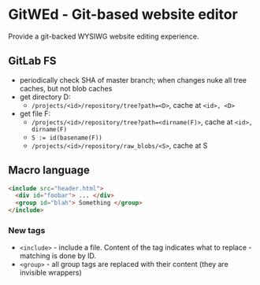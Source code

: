 # GitWEd - Git-based website editor

Provide a git-backed WYSIWG website editing experience.

## GitLab FS

* periodically check SHA of master branch; when changes nuke all tree caches, but not blob caches
* get directory D:
  * `/projects/<id>/repository/tree?path=<D>`, cache at `<id>, <D>`
* get file F:
  * `/projects/<id>/repository/tree?path=<dirname(F)>`, cache at `<id>, dirname(F)`
  * `S := id(basename(F))`
  * `/projects/<id>/repository/raw_blobs/<S>`, cache at S

## Macro language

```html
<include src="header.html">
  <div id="foobar"> ... </div>
  <group id="blah"> Something </group>
</include>
```

### New tags

* `<include>` - include a file. Content of the tag indicates what to replace - matching is done by ID.
* `<group>` - all group tags are replaced with their content (they are invisible wrappers)
